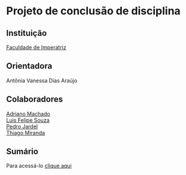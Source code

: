 <h1>Projeto de conclusão de disciplina</h1
  
<img src="https://external-content.duckduckgo.com/iu/?u=https%3A%2F%2Fwww.projectbuilder.com.br%2Fwp-content%2Fuploads%2F2017%2F09%2F101118-revisor-entregar-ate-2806-quartafeira-16h-entenda-o-papel-das-normas-iso-no-gerenciamento-de-projetos-1.jpg&f=1&nofb=1" width="500px" heigth="500px"/>
  
<h2> Instituição </h2>
<a href="https://github.com/NT-Facimp">Faculdade de Imperatriz</a>

<h2>Orientadora</h2>
<p>Antônia Vanessa Dias Araújo</p>

<h2>Colaboradores</h2>
<a href="https://github.com/Adriano888">Adriano Machado</a><br>
<a href="https://github.com/LF21-O-souza">Luis Felipe Souza</a><br>
<a href="https://github.com/p3drodeveloper">Pedro Jardel</a><br>
<a href="https://github.com/thiagoam74">Thiago Miranda</a>

  <h2>Sumário </h2>
<p>Para acessá-lo <a href="https://github.com/LF21-O-souza/PCD-Projeto/wiki/Principal">clique aqui</a></p>
